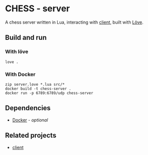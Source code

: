 # CHESS - server

A chess server written in Lua, interacting with [client](https://github.com/Waissi/chess-client), built with [Löve](https://love2d.org/).

## Build and run
### With löve
```
love .
```
### With Docker
```
zip server.love *.lua src/*
docker build -t chess-server .
docker run -p 6789:6789/udp chess-server
```

## Dependencies
- [Docker](https://www.docker.com/) - *optional*

## Related projects
- [client](https://github.com/Waissi/chess-client)
